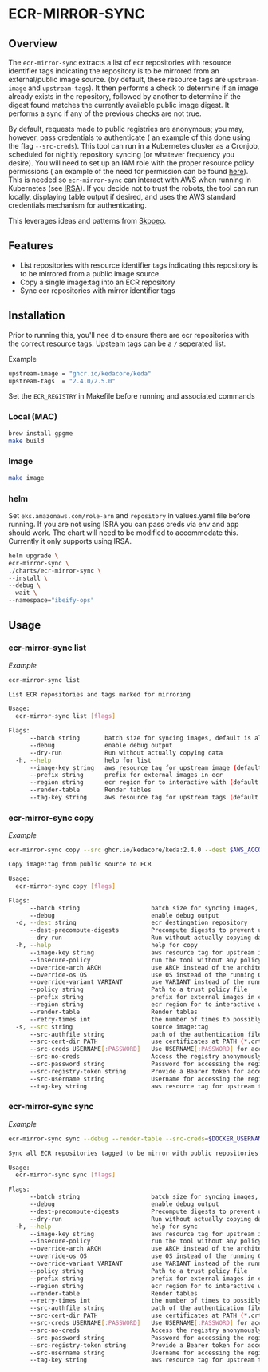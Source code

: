 # ECR-MIRROR-SYNC

## **Overview**

The `ecr-mirror-sync` extracts a list of ecr repositories with resource identifier tags indicating the repository is to be mirrored from an external/public image source. (by default, these resource tags are `upstream-image` and `upstream-tags`). It then performs a check to determine if an image already exists in the repository, followed by another to determine if the digest found matches the currently available public image digest. It performs a sync if any of the previous checks are not true. 

By default, requests made to public registries are anonymous; you may, however, pass credentials to authenticate ( an example of this done using the flag `--src-creds`). This tool can run in a Kubernetes cluster as a Cronjob, scheduled for nightly repository syncing (or whatever frequency you desire). You will need to set up an IAM role with the proper resource policy permissions ( an example of the need for permission can be found [here](aws/iam-policy.json)). This is needed so `ecr-mirror-sync` can interact with AWS when running in Kubernetes (see [IRSA](https://docs.aws.amazon.com/eks/latest/userguide/specify-service-account-role.html)). If you decide not to trust the robots, the tool can run locally, displaying table output if desired, and uses the AWS standard credentials mechanism for authenticating.

This leverages ideas and patterns from [Skopeo](https://github.com/containers/skopeo).


## **Features**

-  List repositories with resource identifier tags indicating this repository is to be mirrored from a public image source.
-  Copy a single image:tag into an ECR repository
-  Sync ecr repositories with mirror identifier tags 


## **Installation**

Prior to running this, you'll nee d to ensure there are ecr repositories with the correct resource tags. Upsteam tags can be a `/` seperated list.  

Example 
```bash
upstream-image = "ghcr.io/kedacore/keda"
upstream-tags  = "2.4.0/2.5.0"
```

Set the `ECR_REGISTRY` in Makefile before running and associated commands

### Local (MAC)

```bash
brew install gpgme
make build 
```
### Image 

```bash
make image 
```
### helm 

Set `eks.amazonaws.com/role-arn` and `repository` in values.yaml file before running. If you are not using ISRA you can pass creds via env and app should work. The chart will need to be modified to accommodate this. Currently it only supports using IRSA.

```bash
helm upgrade \
ecr-mirror-sync \ 
./charts/ecr-mirror-sync \
--install \
--debug \
--wait \
--namespace="ibeify-ops" 
```

## **Usage**

### **ecr-mirror-sync list**

*Example*
```bash
ecr-mirror-sync list  
```

```bash
List ECR repositories and tags marked for mirroring

Usage:
  ecr-mirror-sync list [flags]

Flags:
      --batch string       batch size for syncing images, default is all
      --debug              enable debug output
      --dry-run            Run without actually copying data
  -h, --help               help for list
      --image-key string   aws resource tag for upstream image (default "upstream-image")
      --prefix string      prefix for external images in ecr
      --region string      ecr region for to interactive with (default "us-east-1")
      --render-table       Render tables
      --tag-key string     aws resource tag for upstream tags (default "upstream-tags")
```

### **ecr-mirror-sync copy**

*Example*
```bash
ecr-mirror-sync copy --src ghcr.io/kedacore/keda:2.4.0 --dest $AWS_ACCOUNT_ID.dkr.ecr.us-east-1.amazonaws.com/external/ghcr.io/kedacore/keda --policy=./docker/default-policy.json --render-table --dry-run
```

```bash
Copy image:tag from public source to ECR

Usage:
  ecr-mirror-sync copy [flags]

Flags:
      --batch string                    batch size for syncing images, default is all
      --debug                           enable debug output
  -d, --dest string                     ecr destingation repository
      --dest-precompute-digests         Precompute digests to prevent uploading layers already on the registry using the 'docker' transport. (default true)
      --dry-run                         Run without actually copying data
  -h, --help                            help for copy
      --image-key string                aws resource tag for upstream image (default "upstream-image")
      --insecure-policy                 run the tool without any policy check
      --override-arch ARCH              use ARCH instead of the architecture of the machine for choosing images (default "amd64")
      --override-os OS                  use OS instead of the running OS for choosing images (default "linux")
      --override-variant VARIANT        use VARIANT instead of the running architecture variant for choosing images
      --policy string                   Path to a trust policy file
      --prefix string                   prefix for external images in ecr
      --region string                   ecr region for to interactive with (default "us-east-1")
      --render-table                    Render tables
      --retry-times int                 the number of times to possibly retry
  -s, --src string                      source image:tag
      --src-authfile string             path of the authentication file. Default is ${XDG_RUNTIME_DIR}/containers/auth.json
      --src-cert-dir PATH               use certificates at PATH (*.crt, *.cert, *.key) to connect to the registry or daemon
      --src-creds USERNAME[:PASSWORD]   Use USERNAME[:PASSWORD] for accessing the registry
      --src-no-creds                    Access the registry anonymously
      --src-password string             Password for accessing the registry
      --src-registry-token string       Provide a Bearer token for accessing the registry
      --src-username string             Username for accessing the registry
      --tag-key string                  aws resource tag for upstream tags (default "upstream-tags")

```
### **ecr-mirror-sync sync**

*Example*
```bash
ecr-mirror-sync sync --debug --render-table --src-creds=$DOCKER_USERNAME:$DOCKER_PASSWORD --policy=./docker/default-policy.json --dry-run
```

```bash
Sync all ECR repositories tagged to be mirror with public repositories

Usage:
  ecr-mirror-sync sync [flags]

Flags:
      --batch string                    batch size for syncing images, default is all
      --debug                           enable debug output
      --dest-precompute-digests         Precompute digests to prevent uploading layers already on the registry using the 'docker' transport. (default true)
      --dry-run                         Run without actually copying data
  -h, --help                            help for sync
      --image-key string                aws resource tag for upstream image (default "upstream-image")
      --insecure-policy                 run the tool without any policy check
      --override-arch ARCH              use ARCH instead of the architecture of the machine for choosing images (default "amd64")
      --override-os OS                  use OS instead of the running OS for choosing images (default "linux")
      --override-variant VARIANT        use VARIANT instead of the running architecture variant for choosing images
      --policy string                   Path to a trust policy file
      --prefix string                   prefix for external images in ecr
      --region string                   ecr region for to interactive with (default "us-east-1")
      --render-table                    Render tables
      --retry-times int                 the number of times to possibly retry
      --src-authfile string             path of the authentication file. Default is ${XDG_RUNTIME_DIR}/containers/auth.json
      --src-cert-dir PATH               use certificates at PATH (*.crt, *.cert, *.key) to connect to the registry or daemon
      --src-creds USERNAME[:PASSWORD]   Use USERNAME[:PASSWORD] for accessing the registry
      --src-no-creds                    Access the registry anonymously
      --src-password string             Password for accessing the registry
      --src-registry-token string       Provide a Bearer token for accessing the registry
      --src-username string             Username for accessing the registry
      --tag-key string                  aws resource tag for upstream tags (default "upstream-tags")
```
